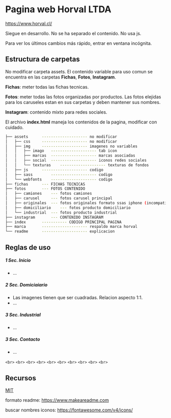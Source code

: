 # Pagina web Horval LTDA
https://www.horval.cl/

Siegue en desarrollo. No se ha separado el contenido. No usa js.

Para ver los últimos cambios más rápido, entrar en ventana incógnita.

## Estructura de carpetas

No modificar carpeta assets.
El contenido variable para uso comun se encuentra en las carpetas **Fichas**, **Fotos**, **Instagram**.

**Fichas**: meter todas las fichas tecnicas.

**Fotos**: meter todas las fotos organizadas por productos. Las fotos elejidas para los caruseles estan en sus carpetas y deben mantener sus nombres.

**Instagram**: contenido mixto para redes sociales.

El archivo **index.html** maneja los contenidos de la pagina, modificar con cuidado.

```bash
├── assets		-------------------- no modificar
│   ├── css		-------------------- no modificar
│   ├── img		-------------------- imagenes no variables
│   │   ├── imago	-------------------- tab icon
│   │   ├── marcas	-------------------- marcas asociadas
│   │   ├── social	-------------------- iconos redes sociales
│   │   └── texturas	-------------------- texturas de fondos
│   ├── js		-------------------- codigo
│   ├── sass		-------------------- codigo
│   └── webfonts	-------------------- codigo
├── fichas		--- FICHAS TECNICAS
├── fotos		--- FOTOS CONTENIDO
│   ├── camiones	--- fotos camiones
│   ├── carusel		--- fotos carusel principal
│   ├── originales	--- fotos originales formato ssas iphone (incompatible)
│   ├── domiciliario	--- fotos producto domiciliario
│   └── industrial	--- fotos producto industrial
├── instagram		--- CONTENIDO INSTAGRAM
├── index 		----------- CODIGO PRINCIPAL PAGINA
├── marca 		-------------------- respaldo marca horval
└── readme		-------------------- explicacion
```

## Reglas de uso

##### 1 Sec. Inicio

- ...

##### 2 Sec. Domiciaiario

- Las imagenes tienen que ser cuadradas. Relacion aspecto 1:1.
- ...

##### 3 Sec. Industrial

- ...

##### 3 Sec. Contacto

- ...

`<br>`
`<br>`
`<br>`
`<br>`
`<br>`
`<br>`
`<br>`
`<br>`
`<br>`
`<br>`

## Recursos

[MIT](https://choosealicense.com/licenses/mit/)

formato readme: https://www.makeareadme.com

buscar nombres iconos: https://fontawesome.com/v4/icons/
